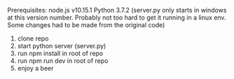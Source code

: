 Prerequisites:
node.js v10.15.1
Python 3.7.2 (server.py only starts in windows at this version number. Probably not too hard to get it running in a linux env. Some changes had to be made from the original code)

1. clone repo
2. start python server (server.py)
3. run npm install in root of repo
4. run npm run dev in root of repo
5. enjoy a beer
